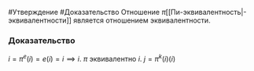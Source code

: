#Утверждение 
#Доказательство 
Отношение $\pi$[[Пи-эквивалентность|-эквивалентности]] является отношением эквивалентности.

### Доказательство

$i=\pi^e(i)=e(i)=i\implies i$. $\pi$ эквивалентно $i$.
$j=\pi^k(i)(i)$